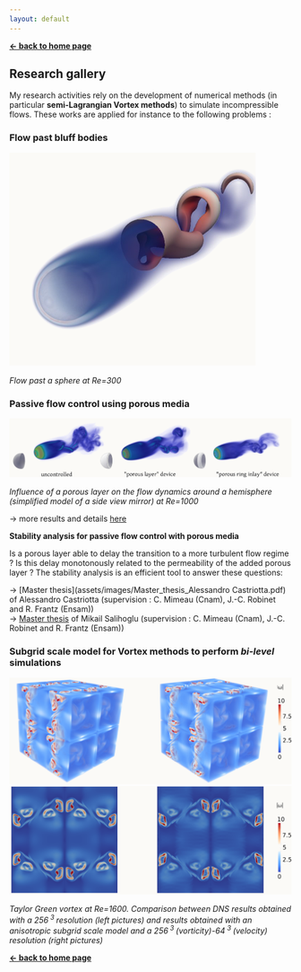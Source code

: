```yaml
---
layout: default
---
```


[**← back to home page**](./)

## Research gallery

My research activities rely on the development of numerical methods (in particular **semi-Lagrangian Vortex methods**) to simulate incompressible flows.
These works are applied for instance to the following problems :

### Flow past bluff bodies 
![Sphere300](/assets/images/sphere_Re300.png)

_Flow past a sphere at Re=300_

### Passive flow control using porous media
![PassiveControl](/assets/images/passive_control_Re1000.png)  

_Influence of a porous layer on the flow dynamics around a hemisphere (simplified model of a side view mirror) at Re=1000_

→ more results and details [here](https://hal.archives-ouvertes.fr/hal-01483400/document)

**Stability analysis for passive flow control with porous media**

Is a porous layer able to delay the transition to a more turbulent flow regime ? Is this delay monotonously related to the permeability of the added porous layer ?
The stability analysis is an efficient tool to answer these questions:

→ [Master thesis](assets/images/Master_thesis_Alessandro Castriotta.pdf) of Alessandro Castriotta (supervision : C. Mimeau (Cnam), J.-C. Robinet and R. Frantz (Ensam))  
→ [Master thesis](assets/images/Master_thesis_Mikail_Salihoglu.pdf) of Mikail Salihoglu (supervision : C. Mimeau (Cnam), J.-C. Robinet and R. Frantz (Ensam))

### Subgrid scale model for Vortex methods to perform _bi-level_ simulations
![TG3D](/assets/images/3D_T=8.png)
![TGslice](/assets/images/slice_T=8.png)  

_Taylor Green vortex at Re=1600. Comparison between DNS results obtained
with a 256<sup> 3 </sup> resolution (left pictures) and results obtained with an anisotropic subgrid scale model and a 256<sup> 3 </sup> (vorticity)-64<sup> 3 </sup> (velocity) resolution (right pictures)_

[**← back to home page**](./)
